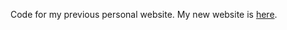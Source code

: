 Code for my previous personal website. My new website is [here](https://github.com/gcarvelli/carvelli-io).

